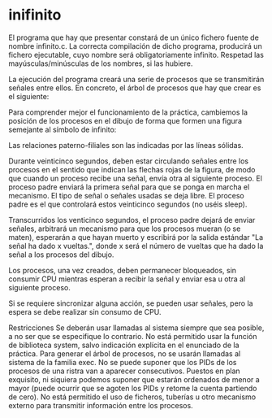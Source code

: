 # inifinito

El programa que hay que presentar constará de un único fichero fuente de nombre infinito.c. La correcta compilación de dicho programa, producirá un fichero ejecutable, cuyo nombre será obligatoriamente infinito. Respetad las mayúsculas/minúsculas de los nombres, si las hubiere.

La ejecución del programa creará una serie de procesos que se transmitirán señales entre ellos. En concreto, el árbol de procesos que hay que crear es el siguiente:


Para comprender mejor el funcionamiento de la práctica, cambiemos la posición de los procesos en el dibujo de forma que formen una figura semejante al símbolo de infinito:

Las relaciones paterno-filiales son las indicadas por las líneas sólidas.

Durante veinticinco segundos, deben estar circulando señales entre los procesos en el sentido que indican las flechas rojas de la figura, de modo que cuando un proceso recibe una señal, envía otra al siguiente proceso. El proceso padre enviará la primera señal para que se ponga en marcha el mecanismo. El tipo de señal o señales usadas se deja libre. El proceso padre es el que controlará estos veinticinco segundos (no uséis sleep).

Transcurridos los venticinco segundos, el proceso padre dejará de enviar señales, arbitrará un mecanismo para que los procesos mueran (o se maten), esperarán a que hayan muerto y escribirá por la salida estándar "La señal ha dado x vueltas.", donde x será el número de vueltas que ha dado la señal a los procesos del dibujo.

Los procesos, una vez creados, deben permanecer bloqueados, sin consumir CPU mientras esperan a recibir la señal y enviar esa u otra al siguiente proceso.

Si se requiere sincronizar alguna acción, se pueden usar señales, pero la espera se debe realizar sin consumo de CPU.


Restricciones
Se deberán usar llamadas al sistema siempre que sea posible, a no ser que se especifique lo contrario.
No está permitido usar la función de biblioteca system, salvo indicación explícita en el enunciado de la práctica.
Para generar el árbol de procesos, no se usarán llamadas al sistema de la familia exec.
No se puede suponer que los PIDs de los procesos de una ristra van a aparecer consecutivos. Puestos en plan exquisito, ni siquiera podemos suponer que estarán ordenados de menor a mayor (puede ocurrir que se agoten los PIDs y retome la cuenta partiendo de cero).
No está permitido el uso de ficheros, tuberías u otro mecanismo externo para transmitir información entre los procesos.
